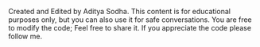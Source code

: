 Created and Edited by Aditya Sodha.
This content is for educational purposes only, but you can also use it for safe conversations. You are free to modify the code; Feel free to share it.
If you appreciate the code please follow me.
